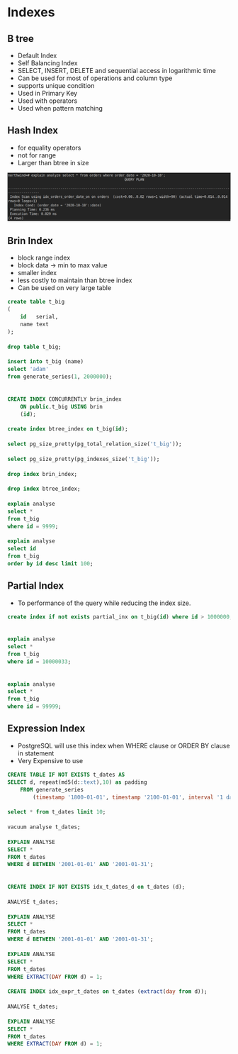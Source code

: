 # Indexes

## B tree

* Default Index
* Self Balancing Index
* SELECT, INSERT, DELETE and sequential access  in logarithmic time
* Can be used for most of operations and column type
* supports unique condition
* Used in Primary Key
* Used with operators 
* Used when pattern matching

## Hash Index

* for equality operators
* not for range 
* Larger than btree in size

![](../../.gitbook/assets/image%20%2813%29.png)

## Brin Index

* block range index
* block data -&gt; min to max value
* smaller index
* less costly to maintain than btree index
* Can be used on very large table

```sql
create table t_big
(
    id   serial,
    name text
);

drop table t_big;

insert into t_big (name)
select 'adam'
from generate_series(1, 2000000);


CREATE INDEX CONCURRENTLY brin_index
    ON public.t_big USING brin
    (id);
	
create index btree_index on t_big(id);

select pg_size_pretty(pg_total_relation_size('t_big'));

select pg_size_pretty(pg_indexes_size('t_big'));

drop index brin_index;

drop index btree_index;

explain analyse
select *
from t_big
where id = 9999;

explain analyse
select id
from t_big
order by id desc limit 100;
```

## Partial Index

* To performance of the query while reducing the index size.

```sql
create index if not exists partial_inx on t_big(id) where id > 1000000;


explain analyse
select *
from t_big
where id = 10000033;


explain analyse
select *
from t_big
where id = 99999;
```

## Expression Index

* PostgreSQL will use this index when WHERE clause or ORDER BY clause in statement
* Very Expensive to use

```sql
CREATE TABLE IF NOT EXISTS t_dates AS
SELECT d, repeat(md5(d::text),10) as padding
    FROM generate_series
        (timestamp '1800-01-01', timestamp '2100-01-01', interval '1 day') s(d);

select * from t_dates limit 10;

vacuum analyse t_dates;

EXPLAIN ANALYSE
SELECT *
FROM t_dates
WHERE d BETWEEN '2001-01-01' AND '2001-01-31';


CREATE INDEX IF NOT EXISTS idx_t_dates_d on t_dates (d);

ANALYSE t_dates;

EXPLAIN ANALYSE
SELECT *
FROM t_dates
WHERE d BETWEEN '2001-01-01' AND '2001-01-31';

EXPLAIN ANALYSE
SELECT *
FROM t_dates
WHERE EXTRACT(DAY FROM d) = 1;

CREATE INDEX idx_expr_t_dates on t_dates (extract(day from d));

ANALYSE t_dates;

EXPLAIN ANALYSE
SELECT *
FROM t_dates
WHERE EXTRACT(DAY FROM d) = 1;

```



